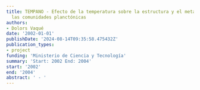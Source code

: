 ```yaml
---
title: TEMPANO - Efecto de la temperatura sobre la estructura y el metabolismo de
  las comunidades planctónicas
authors:
- Dolors Vaqué
date: '2002-01-01'
publishDate: '2024-08-14T09:35:58.475432Z'
publication_types:
- project
funding: 'Ministerio de Ciencia y Tecnología'
summary: 'Start: 2002 End: 2004'
start: '2002'
end: '2004'
abstract: ' - '
---
```

